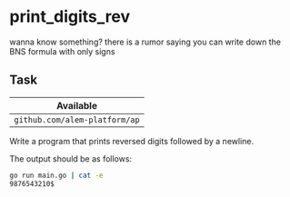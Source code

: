 # print_digits_rev

<p data-story-username="a-J-nx">wanna know something?
there is a rumor saying you can write down the BNS formula with only signs</p>

## Task

| Available                     |
| ----------------------------- |
| `github.com/alem-platform/ap` |

Write a program that prints reversed digits followed by a newline.

The output should be as follows:

```sh
go run main.go | cat -e
9876543210$
```
